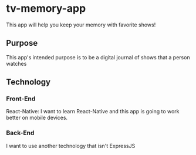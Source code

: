 # tv-memory-app
This app will help you keep your memory with favorite shows!

## Purpose

This app's intended purpose is to be a digital journal of shows that a person watches

## Technology

### Front-End

React-Native: I want to learn React-Native and this app is going to work better on mobile devices.

### Back-End

I want to use another technology that isn't ExpressJS